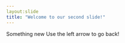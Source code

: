 ```yaml
---
layout:slide
title: "Welcome to our second slide!"
---
```

Something new
Use the left arrow to go back!
